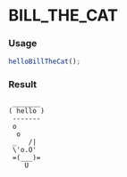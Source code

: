 
BILL_THE_CAT
===

### Usage

```js
helloBillTheCat();
```

### Result

```
 _______
( hello )
 -------
 o
  o
 _   /|
 \'o.O'
 =(___)=
    U
```
    